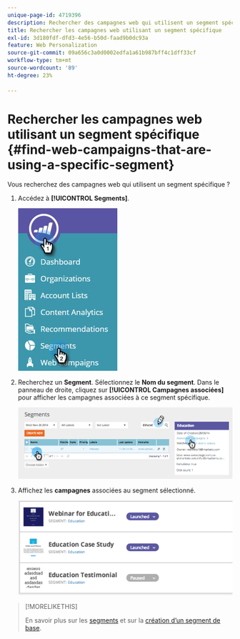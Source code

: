 ```yaml
---
unique-page-id: 4719396
description: Rechercher des campagnes web qui utilisent un segment spécifique - Documents Marketo - Documentation du produit
title: Rechercher les campagnes web utilisant un segment spécifique
exl-id: 3d180fdf-dfd3-4e56-b50d-faad9b0dc93a
feature: Web Personalization
source-git-commit: 09a656c3a0d0002edfa1a61b987bff4c1dff33cf
workflow-type: tm+mt
source-wordcount: '89'
ht-degree: 23%

---
```


# Rechercher les campagnes web utilisant un segment spécifique {#find-web-campaigns-that-are-using-a-specific-segment}

Vous recherchez des campagnes web qui utilisent un segment spécifique ?

1. Accédez à **[!UICONTROL Segments]**.

   ![](assets/new-dropdown-segments-hand-1.jpg)

1. Recherchez un **Segment**. Sélectionnez le **Nom du segment**. Dans le panneau de droite, cliquez sur **[!UICONTROL Campagnes associées]** pour afficher les campagnes associées à ce segment spécifique.

   ![](assets/image2014-11-26-14-21-59.png)

1. Affichez les **campagnes** associées au segment sélectionné.

   ![](assets/image2014-11-26-14-3a25-3a30.png)

>[!MORELIKETHIS]
>
>En savoir plus sur les [segments](/help/marketo/product-docs/web-personalization/using-web-segments/web-segments.md) et sur la [création d’un segment de base](/help/marketo/product-docs/web-personalization/using-web-segments/create-a-basic-web-segment.md).

